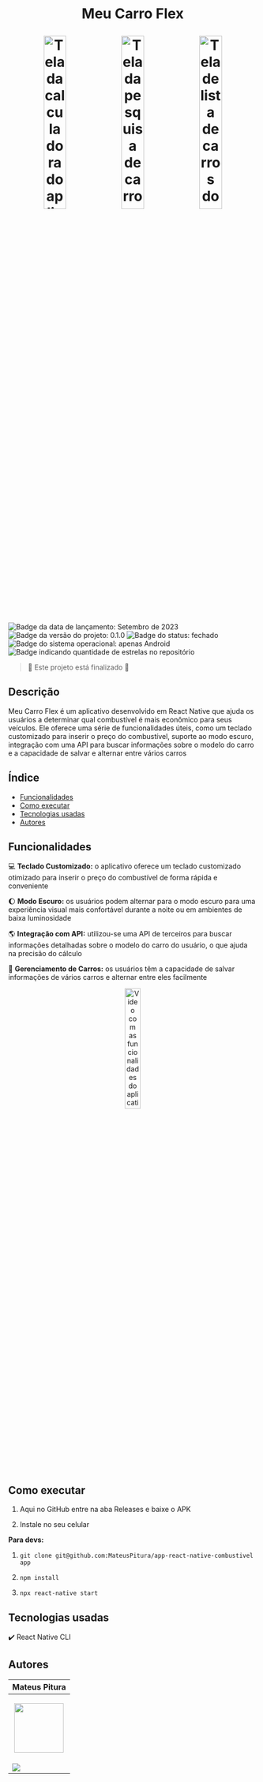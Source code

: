 <h1 align="center"> 
  <p>Meu Carro Flex</p> 
  <img src="https://github.com/MateusPitura/app-reactnative-combustivel/assets/119008106/5cc93865-eda3-4da3-9185-1c6cdd021bb6" alt="Tela da calculadora do aplicativo" width="30%"> 
  <img src="https://github.com/MateusPitura/app-reactnative-combustivel/assets/119008106/11c2a6f4-c274-45f7-9677-8b0073a24ed0" alt="Tela da pesquisa de carros do aplicativo" width="30%"> 
  <img src="https://github.com/MateusPitura/app-reactnative-combustivel/assets/119008106/5abfe150-2bb4-4a15-8b7e-bb3c6be325c7" alt="Tela de lista de carros do aplicativo" width="30%"> 
</h1> 

<p> 
  <img src="https://img.shields.io/badge/Release-September%202023-green" alt="Badge da data de lançamento: Setembro de 2023">  
  <img src="https://img.shields.io/badge/Version-0.1.0-blue" alt="Badge da versão do projeto: 0.1.0">  
  <img src="https://img.shields.io/badge/Status-Closed-brightgreen" alt="Badge do status: fechado">  
  <img src="https://img.shields.io/badge/OS-Android-red" alt="Badge do sistema operacional: apenas Android">  
  <img src="https://img.shields.io/github/stars/MateusPitura/app-reactnative-combustivel?style=social" alt="Badge indicando quantidade de estrelas no repositório"> 
</p> 

> :checkered_flag: Este projeto está finalizado :checkered_flag:  

## Descrição 

Meu Carro Flex é um aplicativo desenvolvido em React Native que ajuda os usuários a determinar qual combustível é mais econômico para seus veículos. Ele oferece uma série de funcionalidades úteis, como um teclado customizado para inserir o preço do combustível, suporte ao modo escuro, integração com uma API para buscar informações sobre o modelo do carro e a capacidade de salvar e alternar entre vários carros

## Índice 
- [Funcionalidades](#funcionalidades) 
- [Como executar](#como-executar) 
- [Tecnologias usadas](#tecnologias-usadas) 
- [Autores](#autores)

## Funcionalidades 

:computer: **Teclado Customizado:** o aplicativo oferece um teclado customizado otimizado para inserir o preço do combustível de forma rápida e conveniente

:moon: **Modo Escuro:** os usuários podem alternar para o modo escuro para uma experiência visual mais confortável durante a noite ou em ambientes de baixa luminosidade

:earth_americas: **Integração com API:** utilizou-se uma API de terceiros para buscar informações detalhadas sobre o modelo do carro do usuário, o que ajuda na precisão do cálculo

:car: **Gerenciamento de Carros:** os usuários têm a capacidade de salvar informações de vários carros e alternar entre eles facilmente

<p align="center"> 
  <img src="https://github.com/MateusPitura/app-reactnative-combustivel/assets/119008106/f6c8c049-16a3-4513-8a4f-16f14b6547a7" alt="Video com as funcionalidades do aplicativo" width="25%"> 
</p> 

## Como executar 

1. Aqui no GitHub entre na aba Releases e baixe o APK 

2. Instale no seu celular

**Para devs:** 

1. `git clone git@github.com:MateusPitura/app-react-native-combustivel app` 

2. `npm install`  

3. `npx react-native start` 

## Tecnologias usadas 

:heavy_check_mark: React Native CLI

## Autores 

| Mateus Pitura | 
|------| 
| <p align="center"><img src="https://user-images.githubusercontent.com/119008106/227821967-fac62c31-0d62-485b-829e-ef56c033e21a.jpeg" width="100" height="100"></p> | 
| <a href="https://www.linkedin.com/in/mateuspitura/"><img src="https://img.shields.io/badge/LinkedIn-0077B5?style=for-the-badge&logo=linkedin&logoColor=white"> | 
